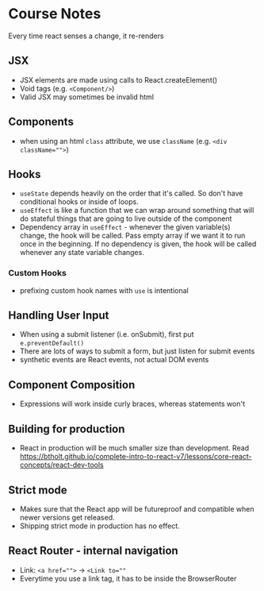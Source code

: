 # Course Notes

Every time react senses a change, it re-renders

## JSX

- JSX elements are made using calls to React.createElement()
- Void tags (e.g. `<Component/>`)
- Valid JSX may sometimes be invalid html

## Components

- when using an html `class` attribute, we use `className` (e.g. `<div className="">`)

## Hooks

- `useState` depends heavily on the order that it's called. So don't have conditional hooks or inside of loops.
- `useEffect` is like a function that we can wrap around something that will do stateful things that are going to live outside of the component
- Dependency array in `useEffect` - whenever the given variable(s) change, the hook will be called. Pass empty array if we want it to run once in the beginning. If no dependency is given, the hook will be called whenever any state variable changes.

### Custom Hooks

- prefixing custom hook names with `use` is intentional

## Handling User Input

- When using a submit listener (i.e. onSubmit), first put `e.preventDefault()`
- There are lots of ways to submit a form, but just listen for submit events
- synthetic events are React events, not actual DOM events

## Component Composition
- Expressions will work inside curly braces, whereas statements won't

## Building for production
- React in production will be much smaller size than development. Read https://btholt.github.io/complete-intro-to-react-v7/lessons/core-react-concepts/react-dev-tools

## Strict mode
- Makes sure that the React app will be futureproof and compatible when newer versions get released.
- Shipping strict mode in production has no effect.

## React Router - internal navigation
- Link: `<a href="">` -> `<Link to=""`
- Everytime you use a link tag, it has to be inside the BrowserRouter